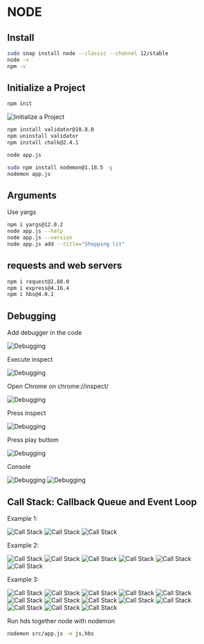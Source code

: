 # NODE

## Install 

```bash
sudo snap install node --classic --channel 12/stable
node -v
npm -v
```

## Initialize a Project

```bash
npm init
```

![Initialize a Project](./img/1.png)

```bash
npm install validator@10.8.0
npm uninstall validator
npm install chalk@2.4.1

node app.js

sudo npm install nodemon@1.18.5 -g
nodemon app.js
```

## Arguments

Use yargs

```bash
npm i yargs@12.0.2
node app.js --help
node app.js --version
node app.js add --title="Shopping lit"
```

## requests and web servers

```bash
npm i request@2.88.0
npm i express@4.16.4
npm i hbs@4.0.1
```

## Debugging

Add debugger in the code

![Debugging](./img/2.png)

Execute inspect

![Debugging](./img/3.png)

Open Chrome on chrome://inspect/

![Debugging](./img/4.png)

Press inspect

![Debugging](./img/5.png)

Press play buttom

![Debugging](./img/5.png)

Console

![Debugging](./img/6.png)
![Debugging](./img/7.png)

## Call Stack: Callback Queue and Event Loop

Example 1:

![Call Stack](./img/8.png)
![Call Stack](./img/9.png)
![Call Stack](./img/10.png)

Example 2:

![Call Stack](./img/11.png)
![Call Stack](./img/12.png)
![Call Stack](./img/13.png)
![Call Stack](./img/14.png)
![Call Stack](./img/15.png)
![Call Stack](./img/16.png)

Example 3:

![Call Stack](./img/17.png)
![Call Stack](./img/18.png)
![Call Stack](./img/19.png)
![Call Stack](./img/20.png)
![Call Stack](./img/21.png)
![Call Stack](./img/22.png)
![Call Stack](./img/23.png)
![Call Stack](./img/24.png)
![Call Stack](./img/25.png)
![Call Stack](./img/26.png)
![Call Stack](./img/27.png)
![Call Stack](./img/28.png)
![Call Stack](./img/29.png)

Run hds together node with nodemon

```bash
nodemon src/app.js -e js,hbs
```